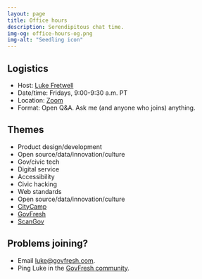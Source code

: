 ```yaml
---
layout: page
title: Office hours
description: Serendipitous chat time.
img-og: office-hours-og.png
img-alt: "Seedling icon"
---
```


## Logistics

- Host: [Luke Fretwell](https://lukefretwell.com)
- Date/time: Fridays, 9:00-9:30 a.m. PT
- Location: [Zoom](https://us05web.zoom.us/j/82630980410?pwd=DGBn5c0BXciGcvoA8qxqYM3scb4w6E.1)
- Format: Open Q&A. Ask me (and anyone who joins) anything.

## Themes

- Product design/development
- Open source/data/innovation/culture
- Gov/civic tech
- Digital service
- Accessibility
- Civic hacking
- Web standards
- Open source/data/innovation/culture
- [CityCamp](https://citycamp.com/)
- [GovFresh](https://govfresh.com/)
- [ScanGov](https://scangov.com/)

## Problems joining?

- Email <luke@govfresh.com>.
- Ping Luke in the [GovFresh community](https://govfresh.com/community).